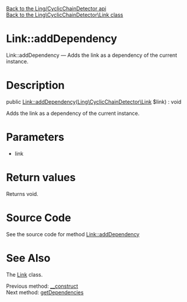 [Back to the Ling/CyclicChainDetector api](https://github.com/lingtalfi/CyclicChainDetector/blob/master/doc/api/Ling/CyclicChainDetector.md)<br>
[Back to the Ling\CyclicChainDetector\Link class](https://github.com/lingtalfi/CyclicChainDetector/blob/master/doc/api/Ling/CyclicChainDetector/Link.md)


Link::addDependency
================



Link::addDependency — Adds the link as a dependency of the current instance.




Description
================


public [Link::addDependency](https://github.com/lingtalfi/CyclicChainDetector/blob/master/doc/api/Ling/CyclicChainDetector/Link/addDependency.md)([Ling\CyclicChainDetector\Link](https://github.com/lingtalfi/CyclicChainDetector/blob/master/doc/api/Ling/CyclicChainDetector/Link.md) $link) : void




Adds the link as a dependency of the current instance.




Parameters
================


- link

    


Return values
================

Returns void.








Source Code
===========
See the source code for method [Link::addDependency](https://github.com/lingtalfi/CyclicChainDetector/blob/master/Link.php#L56-L60)


See Also
================

The [Link](https://github.com/lingtalfi/CyclicChainDetector/blob/master/doc/api/Ling/CyclicChainDetector/Link.md) class.

Previous method: [__construct](https://github.com/lingtalfi/CyclicChainDetector/blob/master/doc/api/Ling/CyclicChainDetector/Link/__construct.md)<br>Next method: [getDependencies](https://github.com/lingtalfi/CyclicChainDetector/blob/master/doc/api/Ling/CyclicChainDetector/Link/getDependencies.md)<br>

